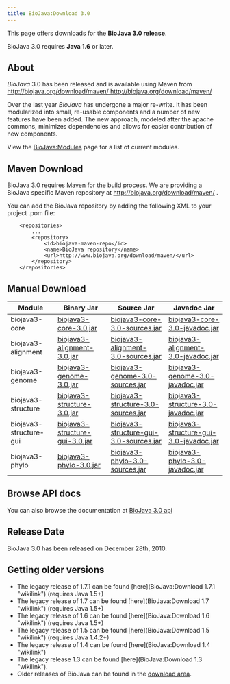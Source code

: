 ```yaml
---
title: BioJava:Download 3.0
---
```


This page offers downloads for the <b>BioJava 3.0 release</b>.

BioJava 3.0 requires <b>Java 1.6</b> or later.

About
-----

*BioJava* 3.0 has been released and is available using Maven from
[<http://biojava.org/download/maven/>
<http://biojava.org/download/maven/>](http://biojava.org/download/maven/)

Over the last year *BioJava* has undergone a major re-write. It has been
modularized into small, re-usable components and a number of new
features have been added. The new approach, modeled after the apache
commons, minimizes dependencies and allows for easier contribution of
new components.

View the <BioJava:Modules> page for a list of current modules.

Maven Download
--------------

BioJava 3.0 requires [Maven](http://maven.apache.org/) for the build
process. We are providing a BioJava specific Maven repository at
<http://biojava.org/download/maven/> .

You can add the BioJava repository by adding the following XML to your
project .pom file:

        <repositories>
            ...
            <repository>
                <id>biojava-maven-repo</id>
                <name>BioJava repository</name>
                <url>http://www.biojava.org/download/maven/</url>           
            </repository>
        </repositories>

Manual Download
---------------

| Module                 | Binary Jar                                                                                                                                | Source Jar                                                                                                                                                | Javadoc Jar                                                                                                                                               |
|------------------------|-------------------------------------------------------------------------------------------------------------------------------------------|-----------------------------------------------------------------------------------------------------------------------------------------------------------|-----------------------------------------------------------------------------------------------------------------------------------------------------------|
| biojava3-core          | [biojava3-core-3.0.jar](http://biojava.org/download/maven/org/biojava/biojava3-core/3.0/biojava3-core-3.0.jar)                            | [biojava3-core-3.0-sources.jar](http://biojava.org/download/maven/org/biojava/biojava3-core/3.0/biojava3-core-3.0-sources.jar)                            | [biojava3-core-3.0-javadoc.jar](http://biojava.org/download/maven/org/biojava/biojava3-core/3.0/biojava3-core-3.0-javadoc.jar)                            |
| biojava3-alignment     | [biojava3-alignment-3.0.jar](http://biojava.org/download/maven/org/biojava/biojava3-alignment/3.0/biojava3-alignment-3.0.jar)             | [biojava3-alignment-3.0-sources.jar](http://biojava.org/download/maven/org/biojava/biojava3-alignment/3.0/biojava3-alignment-3.0-sources.jar)             | [biojava3-alignment-3.0-javadoc.jar](http://biojava.org/download/maven/org/biojava/biojava3-alignment/3.0/biojava3-alignment-3.0-javadoc.jar)             |
| biojava3-genome        | [biojava3-genome-3.0.jar](http://biojava.org/download/maven/org/biojava/biojava3-genome/3.0/biojava3-genome-3.0.jar)                      | [biojava3-genome-3.0-sources.jar](http://biojava.org/download/maven/org/biojava/biojava3-genome/3.0/biojava3-genome-3.0-sources.jar)                      | [biojava3-genome-3.0-javadoc.jar](http://biojava.org/download/maven/org/biojava/biojava3-genome/3.0/biojava3-genome-3.0-javadoc.jar)                      |
| biojava3-structure     | [biojava3-structure-3.0.jar](http://biojava.org/download/maven/org/biojava/biojava3-structure/3.0/biojava3-structure-3.0.jar)             | [biojava3-structure-3.0-sources.jar](http://biojava.org/download/maven/org/biojava/biojava3-structure/3.0/biojava3-structure-3.0-sources.jar)             | [biojava3-structure-3.0-javadoc.jar](http://biojava.org/download/maven/org/biojava/biojava3-structure/3.0/biojava3-structure-3.0-javadoc.jar)             |
| biojava3-structure-gui | [biojava3-structure-gui-3.0.jar](http://biojava.org/download/maven/org/biojava/biojava3-structure-gui/3.0/biojava3-structure-gui-3.0.jar) | [biojava3-structure-gui-3.0-sources.jar](http://biojava.org/download/maven/org/biojava/biojava3-structure-gui/3.0/biojava3-structure-gui-3.0-sources.jar) | [biojava3-structure-gui-3.0-javadoc.jar](http://biojava.org/download/maven/org/biojava/biojava3-structure-gui/3.0/biojava3-structure-gui-3.0-javadoc.jar) |
| biojava3-phylo         | [biojava3-phylo-3.0.jar](http://biojava.org/download/maven/org/biojava/biojava3-phylo/3.0/biojava3-phylo-3.0.jar)                         | [biojava3-phylo-3.0-sources.jar](http://biojava.org/download/maven/org/biojava/biojava3-phylo/3.0/biojava3-phylo-3.0-sources.jar)                         | [biojava3-phylo-3.0-javadoc.jar](http://biojava.org/download/maven/org/biojava/biojava3-phylo/3.0/biojava3-phylo-3.0-javadoc.jar)                         |

Browse API docs
---------------

You can also browse the documentation at [BioJava 3.0
api](http://www.biojava.org/docs/api3.0/)

Release Date
------------

BioJava 3.0 has been released on December 28th, 2010.

Getting older versions
----------------------

-   The legacy release of 1.7.1 can be found
    [here](BioJava:Download 1.7.1 "wikilink") (requires Java 1.5+)
-   The legacy release of 1.7 can be found
    [here](BioJava:Download 1.7 "wikilink") (requires Java 1.5+)
-   The legacy release of 1.6 can be found
    [here](BioJava:Download 1.6 "wikilink") (requires Java 1.5+)
-   The legacy release of 1.5 can be found
    [here](BioJava:Download 1.5 "wikilink") (requires Java 1.4.2+)
-   The legacy release of 1.4 can be found
    [here](BioJava:Download 1.4 "wikilink")
-   The legacy release 1.3 can be found
    [here](BioJava:Download 1.3 "wikilink").
-   Older releases of BioJava can be found in the [download
    area](http://www.biojava.org/download/).

